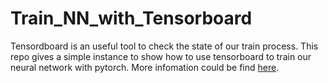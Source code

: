 # Train_NN_with_Tensorboard

Tensordboard is an useful tool to check the state of our train process. This repo gives a simple instance to show how to use tensorboard to train our neural network with pytorch. More infomation could be find [here](https://blog.csdn.net/weixin_38709804/article/details/103922830).
